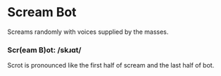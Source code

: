 # Scream Bot
Screams randomly with voices supplied by the masses.

### Scr(eam B)ot: /skɹɑt/
Scrot is pronounced like the first half of scream and the last half of bot. 